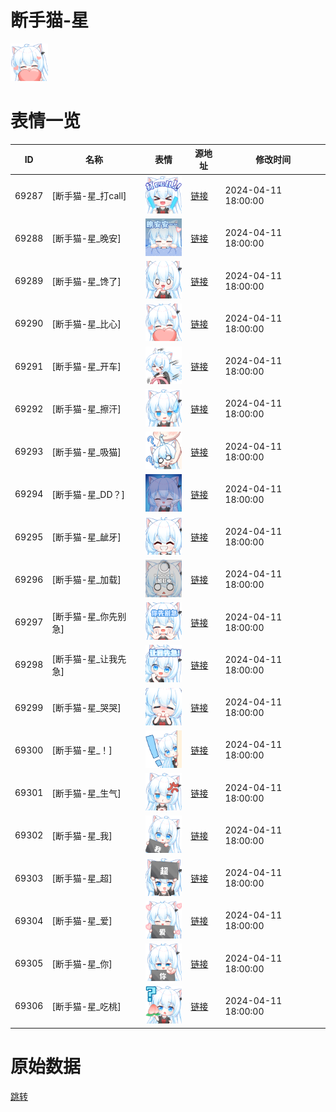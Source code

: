# 断手猫-星

<img src="./cover.png" height="60" alt="cover" />

# 表情一览

|ID|名称|表情|源地址|修改时间|
|----|----|----|----|----|
|69287|[断手猫-星_打call]|<img src="./pic/069287_%5B断手猫-星_打call%5D.png" height="60" alt="打call"/>|[链接](https://i0.hdslb.com/bfs/garb/7f5e3025d8fa9ff40a5ceb3954c6d92d262726c0.png)|2024-04-11 18:00:00|
|69288|[断手猫-星_晚安]|<img src="./pic/069288_%5B断手猫-星_晚安%5D.png" height="60" alt="晚安"/>|[链接](https://i0.hdslb.com/bfs/garb/130084294582aa6df1bf888e00e2c45e3db1e953.png)|2024-04-11 18:00:00|
|69289|[断手猫-星_馋了]|<img src="./pic/069289_%5B断手猫-星_馋了%5D.png" height="60" alt="馋了"/>|[链接](https://i0.hdslb.com/bfs/garb/d6d6758029a82a64b980b4cb131b639794b716ca.png)|2024-04-11 18:00:00|
|69290|[断手猫-星_比心]|<img src="./pic/069290_%5B断手猫-星_比心%5D.png" height="60" alt="比心"/>|[链接](https://i0.hdslb.com/bfs/garb/87c2aa6600005d856f76d23f883274347777a1f1.png)|2024-04-11 18:00:00|
|69291|[断手猫-星_开车]|<img src="./pic/069291_%5B断手猫-星_开车%5D.png" height="60" alt="开车"/>|[链接](https://i0.hdslb.com/bfs/garb/8de181bfefa9c0f437ae6665c473ce697cf584dd.png)|2024-04-11 18:00:00|
|69292|[断手猫-星_擦汗]|<img src="./pic/069292_%5B断手猫-星_擦汗%5D.png" height="60" alt="擦汗"/>|[链接](https://i0.hdslb.com/bfs/garb/7507e0431bca4dc40a7130cb99468df902269c66.png)|2024-04-11 18:00:00|
|69293|[断手猫-星_吸猫]|<img src="./pic/069293_%5B断手猫-星_吸猫%5D.png" height="60" alt="吸猫"/>|[链接](https://i0.hdslb.com/bfs/garb/a5b66aad1bb3ae55b6f3876024491b37a0b26f38.png)|2024-04-11 18:00:00|
|69294|[断手猫-星_DD？]|<img src="./pic/069294_%5B断手猫-星_DD？%5D.png" height="60" alt="DD？"/>|[链接](https://i0.hdslb.com/bfs/garb/76b4190ba25b29898505f028d8f2c0ca5ec9c388.png)|2024-04-11 18:00:00|
|69295|[断手猫-星_龇牙]|<img src="./pic/069295_%5B断手猫-星_龇牙%5D.png" height="60" alt="龇牙"/>|[链接](https://i0.hdslb.com/bfs/garb/354fe505124009c273a6c4b362c30397d3f3c7c5.png)|2024-04-11 18:00:00|
|69296|[断手猫-星_加载]|<img src="./pic/069296_%5B断手猫-星_加载%5D.png" height="60" alt="加载"/>|[链接](https://i0.hdslb.com/bfs/garb/89aee9d615a03612b7341e99ea72cfa9a06008f4.png)|2024-04-11 18:00:00|
|69297|[断手猫-星_你先别急]|<img src="./pic/069297_%5B断手猫-星_你先别急%5D.png" height="60" alt="你先别急"/>|[链接](https://i0.hdslb.com/bfs/garb/1f58bdf752f5c53ae1a95e08e0510f9b64ef31e8.png)|2024-04-11 18:00:00|
|69298|[断手猫-星_让我先急]|<img src="./pic/069298_%5B断手猫-星_让我先急%5D.png" height="60" alt="让我先急"/>|[链接](https://i0.hdslb.com/bfs/garb/4f057ed1d3ce6d6831edeb7c55d0661ca13bad04.png)|2024-04-11 18:00:00|
|69299|[断手猫-星_哭哭]|<img src="./pic/069299_%5B断手猫-星_哭哭%5D.png" height="60" alt="哭哭"/>|[链接](https://i0.hdslb.com/bfs/garb/47cdc1dd76abe456416e8ac49bf998a092db84df.png)|2024-04-11 18:00:00|
|69300|[断手猫-星_！]|<img src="./pic/069300_%5B断手猫-星_！%5D.png" height="60" alt="！"/>|[链接](https://i0.hdslb.com/bfs/garb/b6b7dc87d635847b8f263b9da781c2d7c16afa31.png)|2024-04-11 18:00:00|
|69301|[断手猫-星_生气]|<img src="./pic/069301_%5B断手猫-星_生气%5D.png" height="60" alt="生气"/>|[链接](https://i0.hdslb.com/bfs/garb/d680040fa357facabd8a93bc11627f67c5dcf411.png)|2024-04-11 18:00:00|
|69302|[断手猫-星_我]|<img src="./pic/069302_%5B断手猫-星_我%5D.png" height="60" alt="我"/>|[链接](https://i0.hdslb.com/bfs/garb/0f2f444812f2e25b96a3a00f2a66c59777579fad.png)|2024-04-11 18:00:00|
|69303|[断手猫-星_超]|<img src="./pic/069303_%5B断手猫-星_超%5D.png" height="60" alt="超"/>|[链接](https://i0.hdslb.com/bfs/garb/8df847d55e479a1536dbce88614db54348b659d1.png)|2024-04-11 18:00:00|
|69304|[断手猫-星_爱]|<img src="./pic/069304_%5B断手猫-星_爱%5D.png" height="60" alt="爱"/>|[链接](https://i0.hdslb.com/bfs/garb/97362d66f29c023f020c0bd91f7441673177667b.png)|2024-04-11 18:00:00|
|69305|[断手猫-星_你]|<img src="./pic/069305_%5B断手猫-星_你%5D.png" height="60" alt="你"/>|[链接](https://i0.hdslb.com/bfs/garb/feb32639d91ddd0df79dbbf6c5cc4715d894c7df.png)|2024-04-11 18:00:00|
|69306|[断手猫-星_吃桃]|<img src="./pic/069306_%5B断手猫-星_吃桃%5D.png" height="60" alt="吃桃"/>|[链接](https://i0.hdslb.com/bfs/garb/9df6c204f1c1afe1b0a830961d2bb146cade1dcf.png)|2024-04-11 18:00:00|

# 原始数据

[跳转](./raw.json)

